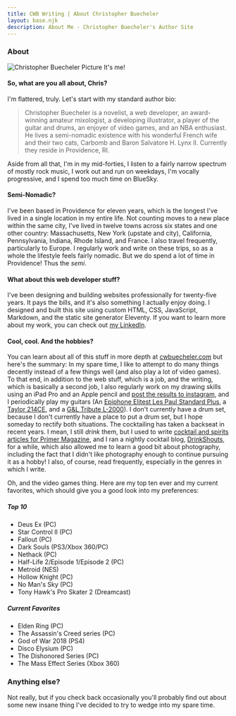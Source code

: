 ```yaml
---
title: CWB Writing | About Christopher Buecheler
layout: base.njk
description: About Me - Christopher Buecheler's Author Site
---
```


### About

<div  class="headerpic">
  <img
    srcset="
      /_img/cwb_casual@2x.jpg 2x,
      /_img/cwb_casual@1x.jpg 1x,
    "
    src="cwb_casual@1x.jpg"
    alt="Christopher Buecheler Picture"
  />
  It's me!
</div>

#### So, what are you all about, Chris?

I'm flattered, truly. Let's start with my standard author bio:

> Christopher Buecheler is a novelist, a web developer, an award-winning amateur mixologist, a developing illustrator, a player of the guitar and drums, an enjoyer of video games, and an NBA enthusiast. He lives a semi-nomadic existence with his wonderful French wife and their two cats, Carbomb and Baron Salvatore H. Lynx II. Currently they reside in Providence, RI.

Aside from all that, I'm in my mid-forties, I listen to a fairly narrow spectrum of mostly rock music, I work out and run on weekdays, I'm vocally progressive, and I spend too much time on BlueSky.

#### Semi-Nomadic?

I've been based in Providence for eleven years, which is the longest I've lived in a single location in my entire life. Not counting moves to a new place within the same city, I've lived in twelve towns across six states and one other country: Massachusetts, New York (upstate and city), California, Pennsylvania, Indiana, Rhode Island, and France. I also travel frequently, particularly to Europe. I regularly work and write on these trips, so as a whole the lifestyle feels fairly nomadic. But we do spend a lot of time in Providence! Thus the _semi_.

#### What about this web developer stuff?

I've been designing and building websites professionally for twenty-five years. It pays the bills, and it's also something I actually enjoy doing. I designed and built this site using custom HTML, CSS, JavaScript, Markdown, and the static site generator Eleventy. If you want to learn more about my work, you can check out <a href="https://linkedin.com/in/cwbuecheler" target="_blank">my LinkedIn</a>.

#### Cool, cool. And the hobbies?

You can learn about all of this stuff in more depth at <a href="https://cwbuecheler.com" target="_blank">cwbuecheler.com</a> but here's the summary: In my spare time, I like to attempt to do many things decently instead of a few things well (and also play a lot of video games). To that end, in addition to the web stuff, which is a job, and the writing, which is basically a second job, I also regularly work on my drawing skills using an iPad Pro and an Apple pencil and <a href="https://www.instagram.com/cwbuecheler/" target="_blank">post the results to instagram</a>, and I periodically play my guitars (An <a href="https://www.chorder.com/electric-guitars/epiphone/elitist-les-paul-standard-plus-234" target="_blank">Epiphone Elitest Les Paul Standard Plus</a>, a <a href="https://www.taylorguitars.com/guitars/acoustic/214ce" target="_blank">Taylor 214CE</a>, and a <a href="https://glguitars.com/product/l-2000-2/" target="_blank">G&amp;L Tribute L-2000</a>). I don't currently have a drum set, because I don't currently have a place to put a drum set, but I hope someday to rectify both situations. The cocktailing has taken a backseat in recent years. I mean, I still _drink_ them, but I used to write <a href="https://www.primermagazine.com/author/christopher-buecheler" target="_blank">cocktail and spirits articles for Primer Magazine</a>, and I ran a nightly cocktail blog, <a href="https://drinkshouts.com" target="_blank">DrinkShouts</a>, for a while, which also allowed me to learn a good bit about photography, including the fact that I didn't like photography enough to continue pursuing it as a hobby! I also, of course, read frequently, especially in the genres in which I write.

Oh, and the video games thing. Here are my top ten ever and my current favorites, which should give you a good look into my preferences:

##### Top 10

- Deus Ex (PC)
- Star Control II (PC)
- Fallout (PC)
- Dark Souls (PS3/Xbox 360/PC)
- Nethack (PC)
- Half-Life 2/Episode 1/Episode 2 (PC)
- Metroid (NES)
- Hollow Knight (PC)
- No Man's Sky (PC)
- Tony Hawk's Pro Skater 2 (Dreamcast)

##### Current Favorites

- Elden Ring (PC)
- The Assassin's Creed series (PC)
- God of War 2018 (PS4)
- Disco Elysium (PC)
- The Dishonored Series (PC)
- The Mass Effect Series (Xbox 360)

### Anything else?

Not really, but if you check back occasionally you'll probably find out about some new insane thing I've decided to try to wedge into my spare time.
